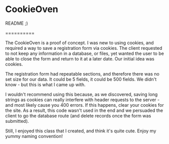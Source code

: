 CookieOven
==========

README ;)

==========


The CookieOven is a proof of concept. I was new to using cookies, and required a way to save a registration form via cookies. The client requested to not keep any information in a database, or files, yet wanted the user to be able to close the form and return to it at a later date. Our initial idea was cookies.

The registration form had repeatable sections, and therefore there was no set size for our data. It could be 5 fields, it could be 500 fields. We didn't know - but this is what I came up with.

I wouldn't recommend using this because, as we discovered, saving long strings as cookies can really interfere with header requests to the server - and most likely cause you 400 errors. If this happens, clear your cookies for the site. As a result, this code wasn't used in the end and we persuaded the client to go the database route (and delete records once the form was submitted).

Still, I enjoyed this class that I created, and think it's quite cute. Enjoy my yummy naming convention!